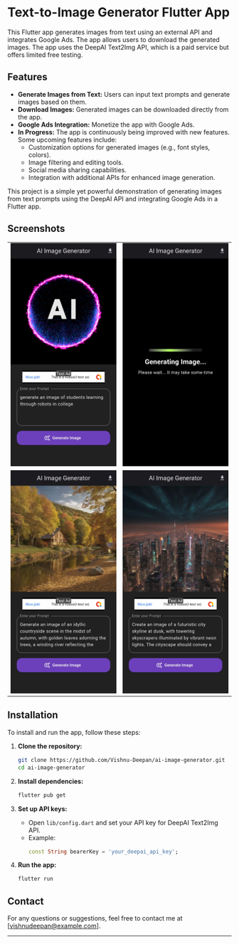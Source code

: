 # Text-to-Image Generator Flutter App

This Flutter app generates images from text using an external API and integrates Google Ads. The app allows users to download the generated images. The app uses the DeepAI Text2Img API, which is a paid service but offers limited free testing.

## Features

- **Generate Images from Text:** Users can input text prompts and generate images based on them.
- **Download Images:** Generated images can be downloaded directly from the app.
- **Google Ads Integration:** Monetize the app with Google Ads.
- **In Progress:** The app is continuously being improved with new features. Some upcoming features include:
  - Customization options for generated images (e.g., font styles, colors).
  - Image filtering and editing tools.
  - Social media sharing capabilities.
  - Integration with additional APIs for enhanced image generation.
 

This project is a simple yet powerful demonstration of generating images from text prompts using the DeepAI API and integrating Google Ads in a Flutter app.

## Screenshots

|                         |                         |
|-------------------------|-------------------------|
| ![Generated Image](screenshots/3.png) | ![Generated Image](screenshots/4.png) |
| ![Home Screen](screenshots/1.png) | ![Generated Image](screenshots/2.png) |




## Installation

To install and run the app, follow these steps:

1. **Clone the repository:**
    ```bash
    git clone https://github.com/Vishnu-Deepan/ai-image-generator.git
    cd ai-image-generator
    ```

2. **Install dependencies:**
    ```bash
    flutter pub get
    ```

3. **Set up API keys:**
    - Open `lib/config.dart` and set your API key for DeepAI Text2Img API.
    - Example:
      ```dart
      const String bearerKey = 'your_deepai_api_key';
      ```

4. **Run the app:**
    ```bash
    flutter run
    ```

## Contact

For any questions or suggestions, feel free to contact me at [vishnudeepan@example.com].

---
